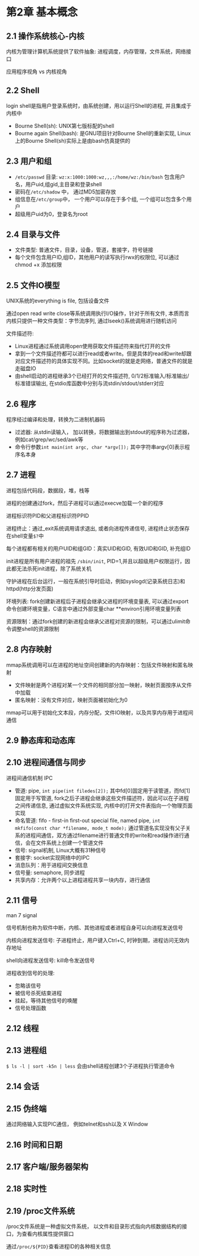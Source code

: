 # 第2章 基本概念

## 2.1 操作系统核心-内核

内核为管理计算机系统提供了软件抽象: 进程调度，内存管理，文件系统，网络接口

应用程序视角 vs 内核视角


## 2.2 Shell

login shell是指用户登录系统时，由系统创建，用以运行Shell的进程, 并且集成于内核中
- Bourne Shell(sh): UNIX第七版标配的shell
- Bourne again Shell(bash): 是GNU项目针对Bourne Shell的重新实现, Linux上的Bourne Shell(sh)实际上是由bash仿真提供的


## 2.3 用户和组

- `/etc/passwd` 目录: `wz:x:1000:1000:wz,,,:/home/wz:/bin/bash` 包含用户名，用户uid,组gid,主目录和登录shell
- 密码在`/etc/shadow` 中， 通过MD5加密存放
- 组信息在`/etc/group`中， 一个用户可以存在于多个组, 一个组可以包含多个用户
- 超级用户uid为0，登录名为root


## 2.4 目录与文件

- 文件类型: 普通文件，目录，设备，管道，套接字，符号链接
- 每个文件包含用户ID,组ID，其他用户的读写执行rwx的权限位, 可以通过chmod +x 添加权限


## 2.5 文件IO模型

UNIX系统的everything is file, 包括设备文件

通过open read write close等系统调用执行I/O操作，针对于所有文件, 本质而言内核只提供一种文件类型：字节流序列, 通过lseek()系统调用进行随机访问

文件描述符:
- Linux进程通过系统调用open使用获取文件描述符来指代打开的文件
- 拿到一个文件描述符都可以进行read或者write。但是具体的read和write却跟对应文件描述符的具体实现不同。比如socket的就是走网络，普通文件的就是走磁盘IO
- 由shell启动的进程继承3个已经打开的文件描述符, 0/1/2标准输入/标准输出/标准错误输出, 在stdio库函数中分别与流stdin/stdout/stderr对应


## 2.6 程序

程序经过编译和处理，转换为二进制机器码
- 过滤器: 从stdin读输入， 加以转换，将数据输出到stdout的程序称为过滤器，例如cat/grep/wc/sed/awk等
- 命令行参数`int main(int argc, char *argv[]);` 其中字符串argv[0]表示程序名本身


## 2.7 进程

进程包括代码段，数据段，堆，栈等

进程的创建通过fork，然后子进程可以通过execve加载一个新的程序

进程标识符PID和父进程标识符PPID

进程终止：通过_exit系统调用请求退出, 或者向进程传递信号, 进程终止状态保存在shell变量`$?`中

每个进程都有相关的用户UID和组GID：真实UID和GID, 有效UID和GID, 补充组ID

init进程是所有用户进程的祖先 `/sbin/init`, PID=1,并且以超级用户权限运行，因此都无法杀死init进程，除了系统关机

守护进程在后台运行，一般在系统引导时启动，例如syslogd(记录系统日志)和httpd(http分发页面)

环境列表: fork创建新进程后子进程会继承父进程的环境变量表, 可以通过export命令创建环境变量，C语言中通过外部变量char **environ引用环境变量列表

资源限制：通过fork创建的新进程会继承父进程对资源的限制，可以通过ulimit命令调整shell的资源限制



## 2.8 内存映射

mmap系统调用可以在进程的地址空间创建新的内存映射：包括文件映射和匿名映射
- 文件映射是两个进程对某一个文件的相同部分加一映射，映射页面按序从文件中加载
- 匿名映射：没有文件对应，映射页面被初始化为0

mmap可以用于初始化文本段，内存分配，文件IO映射，以及共享内存用于进程间通信



## 2.9 静态库和动态库


## 2.10 进程间通信与同步

进程间通信机制 IPC
- 管道: pipe, `int pipe(int filedes[2]);` 其中fd[0]固定用于读管道，而fd[1]固定用于写管道, fork之后子进程会继承这些文件描述符，因此可以在子进程之间传递信息, 通过虚拟文件系统实现, 内核中的打开文件表指向一个物理页面实现
- 命名管道: fifo - first-in first-out special file, named pipe, `int mkfifo(const char *filename, mode_t mode);` 通过管道名实现没有父子关系的进程间通信，双方通过filename进行普通文件的write和read操作进行通信，会在文件系统上创建一个管道文件
- 信号: signal机制, Linux大概有31种信号
- 套接字: socket实现网络中的IPC
- 消息队列：用于进程间交换信息
- 信号量: semaphore, 同步进程
- 共享内存：允许两个以上进程进程共享一块内存，进行通信


## 2.11 信号

man 7 signal

信号机制也称为软件中断，内核、其他进程或者进程自身可以向进程发送信号

内核向进程发送信号: 子进程终止，用户键入Ctrl+C, 时钟到期，进程访问无效内存地址

shell向进程发送信号: kill命令发送信号

进程收到信号的处理:
- 忽略该信号
- 被信号杀死结束进程
- 挂起，等待其他信号的唤醒
- 信号处理函数


## 2.12 线程

## 2.13 进程组

`$ ls -l | sort -k5n | less` 会由shell进程创建3个子进程执行管道命令

## 2.14 会话

## 2.15 伪终端

通过网络输入实现PIC通信， 例如telnet和ssh以及 X Window

## 2.16 时间和日期

## 2.17 客户端/服务器架构

## 2.18 实时性

## 2.19 /proc文件系统

/proc文件系统是一种虚拟文件系统， 以文件和目录形式指向内核数据结构的接口，为查看内核属性提供窗口

通过`/proc/${PID}`查看进程ID的各种相关信息







